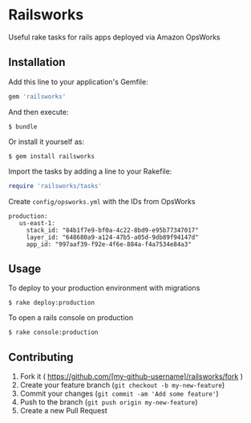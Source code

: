 # Railsworks

Useful rake tasks for rails apps deployed via Amazon OpsWorks

## Installation

Add this line to your application's Gemfile:

```ruby
gem 'railsworks'
```

And then execute:

    $ bundle

Or install it yourself as:

    $ gem install railsworks

Import the tasks by adding a line to your Rakefile:

```ruby
require 'railsworks/tasks'
```

Create `config/opsworks.yml` with the IDs from OpsWorks

```
production:
   us-east-1:
     stack_id: "84b1f7e9-bf0a-4c22-8bd9-e95b77347017"
     layer_id: "648680a9-a124-47b5-a05d-9db89f94147d"
     app_id: "997aaf39-f92e-4f6e-884a-f4a7534e84a3"
```

## Usage

To deploy to your production environment with migrations

    $ rake deploy:production

To open a rails console on production

    $ rake console:production

## Contributing

1. Fork it ( https://github.com/[my-github-username]/railsworks/fork )
2. Create your feature branch (`git checkout -b my-new-feature`)
3. Commit your changes (`git commit -am 'Add some feature'`)
4. Push to the branch (`git push origin my-new-feature`)
5. Create a new Pull Request
